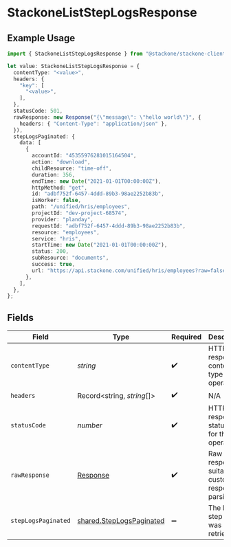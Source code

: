 # StackoneListStepLogsResponse

## Example Usage

```typescript
import { StackoneListStepLogsResponse } from "@stackone/stackone-client-ts/sdk/models/operations";

let value: StackoneListStepLogsResponse = {
  contentType: "<value>",
  headers: {
    "key": [
      "<value>",
    ],
  },
  statusCode: 501,
  rawResponse: new Response("{\"message\": \"hello world\"}", {
    headers: { "Content-Type": "application/json" },
  }),
  stepLogsPaginated: {
    data: [
      {
        accountId: "45355976281015164504",
        action: "download",
        childResource: "time-off",
        duration: 356,
        endTime: new Date("2021-01-01T00:00:00Z"),
        httpMethod: "get",
        id: "adbf752f-6457-4ddd-89b3-98ae2252b83b",
        isWorker: false,
        path: "/unified/hris/employees",
        projectId: "dev-project-68574",
        provider: "planday",
        requestId: "adbf752f-6457-4ddd-89b3-98ae2252b83b",
        resource: "employees",
        service: "hris",
        startTime: new Date("2021-01-01T00:00:00Z"),
        status: 200,
        subResource: "documents",
        success: true,
        url: "https://api.stackone.com/unified/hris/employees?raw=false",
      },
    ],
  },
};
```

## Fields

| Field                                                                       | Type                                                                        | Required                                                                    | Description                                                                 |
| --------------------------------------------------------------------------- | --------------------------------------------------------------------------- | --------------------------------------------------------------------------- | --------------------------------------------------------------------------- |
| `contentType`                                                               | *string*                                                                    | :heavy_check_mark:                                                          | HTTP response content type for this operation                               |
| `headers`                                                                   | Record<string, *string*[]>                                                  | :heavy_check_mark:                                                          | N/A                                                                         |
| `statusCode`                                                                | *number*                                                                    | :heavy_check_mark:                                                          | HTTP response status code for this operation                                |
| `rawResponse`                                                               | [Response](https://developer.mozilla.org/en-US/docs/Web/API/Response)       | :heavy_check_mark:                                                          | Raw HTTP response; suitable for custom response parsing                     |
| `stepLogsPaginated`                                                         | [shared.StepLogsPaginated](../../../sdk/models/shared/steplogspaginated.md) | :heavy_minus_sign:                                                          | The list of step logs was retrieved.                                        |